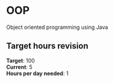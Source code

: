 # OOP
Object oriented programming using Java

## Target hours revision 
**Target**: 100 \
**Current**: 5\
**Hours per day needed**: 1 
